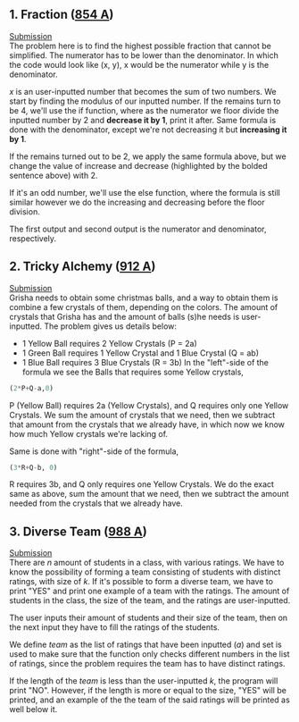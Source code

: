 ## 1. Fraction ([854 A](http://codeforces.com/contest/854/problem/A))  
[Submission](https://codeforces.com/contest/854/submission/42497954)  
The problem here is to find the highest possible fraction that cannot be simplified. The numerator has to be lower than the denominator. In which the code would look like (x, y), x would be the numerator while y is the denominator.

*x* is an user-inputted number that becomes the sum of two numbers. We start by finding the modulus of our inputted number. If the remains turn to be 4, we'll use the if function, where as the numerator we floor divide the inputted number by 2 and **decrease it by 1**, print it after. Same formula is done with the denominator, except we're not decreasing it but **increasing it by 1**.

If the remains turned out to be 2, we apply the same formula above, but we change the value of increase and decrease (highlighted by the bolded sentence above) with 2.

If it's an odd number, we'll use the else function, where the formula is still similar however we do the increasing and decreasing before the floor division.

The first output and second output is the numerator and denominator, respectively.

## 2. Tricky Alchemy ([912 A](http://codeforces.com/contest/912/problem/A))  
[Submission](https://codeforces.com/contest/912/submission/42545972)  
Grisha needs to obtain some christmas balls, and a way to obtain them is combine a few crystals of them, depending on the colors. The amount of crystals that Grisha has and the amount of balls (s)he needs is user-inputted. 
The problem gives us details below:
- 1 Yellow Ball requires 2 Yellow Crystals (P = 2a)
- 1 Green Ball requires 1 Yellow Crystal and 1 Blue Crystal (Q = ab)
- 1 Blue Ball requires 3 Blue Crystals (R = 3b)
In the "left"-side of the formula we see the Balls that requires some Yellow crystals,
```python
(2*P+Q-a,0)
```
P (Yellow Ball) requires 2a (Yellow Crystals), and Q requires only one Yellow Crystals. We sum the amount of crystals that we need, then we subtract that amount from the crystals that we already have, in which now we know how much Yellow crystals we're lacking of.

Same is done with "right"-side of the formula,
```python
(3*R+Q-b, 0)
```
R requires 3b, and Q only requires one Yellow Crystals. We do the exact same as above, sum the amount that we need, then we subtract the amount needed from the crystals that we already have.

## 3. Diverse Team ([988 A](http://codeforces.com/contest/988/problem/A))  
[Submission](https://codeforces.com/contest/988/submission/42548805)  
There are *n* amount of students in a class, with various ratings. We have to know the possibility of forming a team consisting of students with distinct ratings, with size of *k*. If it's possible to form a diverse team, we have to print "YES" and print one example of a team with the ratings. The amount of students in the class, the size of the team, and the ratings are user-inputted.

The user inputs their amount of students and their size of the team, then on the next input they have to fill the ratings of the students.

We define *team* as the list of ratings that have been inputted (*a*) and set is used to make sure that the function only checks different numbers in the list of ratings, since the problem requires the team has to have distinct ratings.

If the length of the *team* is less than the user-inputted *k*, the program will print "NO". However, if the length is more or equal to the size, "YES" will be printed, and an example of the the team of the said ratings will be printed as well below it.




